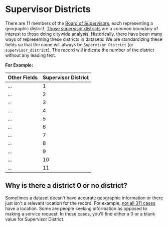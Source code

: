 # Supervisor Districts
There are 11 members of the [Board of Supervisors](http://www.sfbos.org/), each representing a geographic district. [Those supervisor districts](https://data.sfgov.org/Geographic-Locations-and-Boundaries/Supervisor-Districts-as-of-April-2012/xz9b-wyfc) are a common boundary of interest to those doing citywide analysis. Historically, there have been many ways of representing these districts in datasets. We are standardizing these fields so that the name will always be `Supervisor District` (or `supervisor_district`). The record will indicate the number of the district without any leading text.

**For Example:**

| Other Fields | Supervisor District |
| -- | -- |
| ... | 1 |
| ... | 2 |
| ... | 3 |
| ... | 4 |
| ... | 5 |
| ... | 6 |
| ... | 7 |
| ... | 8 |
| ... | 9 |
| ... | 10 |
| ... | 11 |

## Why is there a district 0 or no district?
Sometimes a dataset doesn't have accurate geographic information or there just isn't a relevant location for the record. For example, [not all 311 cases](https://data.sfgov.org/City-Infrastructure/Case-Data-from-San-Francisco-311-SF311-/vw6y-z8j6) have a location. Some are people seeking information as opposed to making a service request. In these cases, you'll find either a 0 or a blank value for Supervisor District.